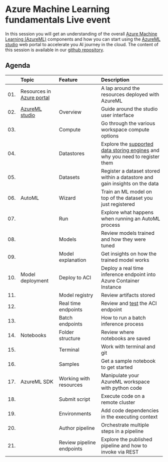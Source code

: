 # Azure Machine Learning fundamentals Live event

In this session you will get an understanding of the overall [Azure Machine Learning (AzureML)](https://docs.microsoft.com/azure/machine-learning/overview-what-is-azure-machine-learning) components and how you can start using the [AzureML studio](https://docs.microsoft.com/azure/machine-learning/overview-what-is-machine-learning-studio) web portal to accelerate you AI journey in the cloud.
The content of this session is available in our [github repository](https://aka.ms/ftalive/azureml/fundamentals).

## Agenda

|     | Topic  | Feature | Description  
| :-- | :----- | :-----  | :-----
| 01. | Resources in [Azure portal](http://portal.azure.com/) | | A lap around the resources deployed with AzureML
| 02. | [AzureML studio](https://ml.azure.com/) | Overview | Guide around the studio user interface
| 03. |  | Compute | Go through the various workspace compute options
| 04. |  | Datastores | Explore the [supported data storing engines](https://docs.microsoft.com/azure/machine-learning/how-to-access-data#supported-data-storage-service-types) and why you need to register them
| 05. |  | Datasets | Register a dataset stored within a datastore and gain insights on the data
| 06. | AutoML | Wizard | Train an ML model on top of the dataset you just registered
| 07. |  | Run | Explore what happens when running an AutoML process
| 08. |  | Models | Review models trained and how they were tuned
| 09. |  | Model explanation | Get insights on how the trained model works
| 10. | Model deployment | Deploy to ACI | Deploy a real time inference endpoint into Azure Container Instance
| 11. | | Model registry | Review artifacts stored
| 12. | | Real time endpoints | Review and [test](https://reqbin.com/etrbvco6) the ACI endpoint
| 13. | | Batch endpoints | How to run a batch inference process
| 14. | Notebooks | Folder structure | Review where notebooks are saved
| 15. |  | Terminal | Work with terminal and git
| 16. |  | Samples | Get a sample notebook to get started
| 17. | AzureML SDK | Working with resources | Manipulate your AzureML workspace with python code
| 18. |  | Submit script | Execute code on a remote cluster
| 19. |  | Environments | Add code dependencies in the executing context
| 20. |  | Author pipeline | Orchestrate multiple steps in a pipeline
| 21. |  | Review pipeline endpoints | Explore the published pipeline and how to invoke via REST
